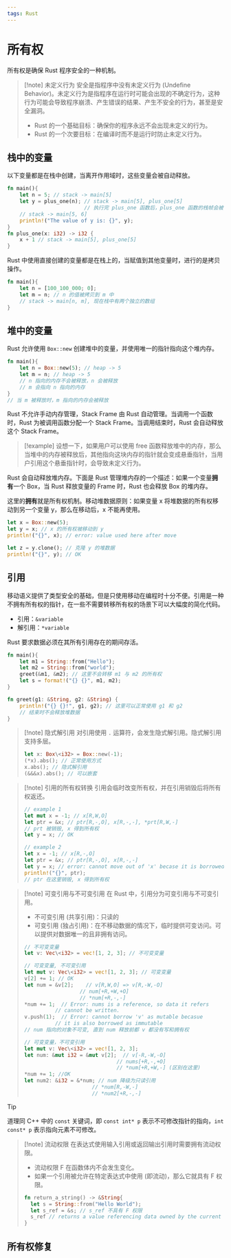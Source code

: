 ```yaml
---
tags: Rust
---
```


# 所有权

所有权是确保 Rust 程序安全的一种机制。

> [!note] 未定义行为
> 安全是指程序中没有未定义行为 (Undefine Behavior)。未定义行为是指程序在运行时可能会出现的不确定行为，这种行为可能会导致程序崩溃、产生错误的结果、产生不安全的行为，甚至是安全漏洞。
> - Rust 的一个基础目标：确保你的程序永远不会出现未定义的行为。
> - Rust 的一个次要目标：在编译时而不是运行时防止未定义行为。

## 栈中的变量

以下变量都是在栈中创建，当离开作用域时，这些变量会被自动释放。

```rust
fn main(){
    let n = 5; // stack -> main[5]
    let y = plus_one(n); // stack -> main[5], plus_one[5]
                         // 执行完 plus_one 函数后，plus_one 函数的栈帧会被弹出
    // stack -> main[5, 6]
    println!("The value of y is: {}", y);
}
fn plus_one(x: i32) -> i32 {
    x + 1 // stack -> main[5], plus_one[5]
}
```

Rust 中使用直接创建的变量都是在栈上的，当赋值到其他变量时，进行的是拷贝操作。

```Rust
fn main(){
    let n = [100_100_000; 0];
    let m = n; // n 的值被拷贝到 m 中
    // stack -> main[n, m], 现在栈中有两个独立的数组
}
```

## 堆中的变量

Rust 允许使用 `Box::new` 创建堆中的变量，并使用唯一的指针指向这个堆内存。

```Rust
fn main(){
    let n = Box::new(5); // heap -> 5
    let m = n; // heap -> 5
    // n 指向的内存不会被释放，n 会被释放
    // m 会指向 n 指向的内存
}
// 当 m 被释放时，m 指向的内存会被释放
```

Rust 不允许手动内存管理，Stack Frame 由 Rust 自动管理。当调用一个函数时，Rust 为被调用函数分配一个 Stack Frame。当调用结束时，Rust 会自动释放这个 Stack Frame。

> [!example]
> 设想一下，如果用户可以使用 free 函数释放堆中的内存，那么当堆中的内存被释放后，其他指向这块内存的指针就会变成悬垂指针，当用户引用这个悬垂指针时，会导致未定义行为。

Rust 会自动释放堆内存。下面是 Rust 管理堆内存的一个描述：如果一个变量**拥有**一个 Box，当 Rust 释放变量的 Frame 时，Rust 也会释放 Box 的堆内存。

这里的**拥有**就是所有权机制。移动堆数据原则：如果变量 x 将堆数据的所有权移动到另一个变量 y，那么在移动后，x 不能再使用。

```Rust
let x = Box::new(5);
let y = x; // x 的所有权被移动到 y
println!("{}", x); // error: value used here after move

let z = y.clone(); // 克隆 y 的堆数据
println!("{}", y); // OK
```

## 引用

移动语义提供了类型安全的基础，但是只使用移动在编程时十分不便。引用是一种不拥有所有权的指针，在一些不需要转移所有权的场景下可以大幅度的简化代码。
- 引用：`&variable`
- 解引用：`*variable`

Rust 要求数据必须在其所有引用存在的期间存活。

```Rust
fn main(){
	let m1 = String::from("Hello");
	let m2 = String::from("world");
	greet(&m1, &m2); // 这里不会转移 m1 与 m2 的所有权
	let s = format!("{} {}", m1, m2);
}

fn greet(g1: &String, g2: &String) {
	println!("{} {}!", g1, g2); // 这里可以正常使用 g1 和 g2
	// 结束时不会释放堆数据
}
```

> [!note] 隐式解引用
> 对引用使用 `.` 运算符，会发生隐式解引用。隐式解引用支持多层。
> ```Rust
> let x: Box\<i32> = Box::new(-1);
> (*x).abs(); // 正常使用方式
> x.abs(); // 隐式解引用
> (&&&x).abs(); // 可以嵌套
> ```

> [!note] 引用的所有权转换
> 引用会临时改变所有权，并在引用销毁后将所有权返还。
> ```Rust
> // example 1
> let mut x = -1; // x[R,W,O]
> let ptr = &x; // ptr[R,-,O], x[R,-,-], *prt[R,W,-]
> // prt 被销毁, x 得到所有权
> let y = x; // OK
> 
> // example 2
> let x = -1; // x[R,-,O]
> let ptr = &x; // ptr[R,-,O], x[R,-,-]
> let y = x; // error: cannot move out of 'x' becase it is borrowed
> println!("{}", ptr);
> // ptr 在这里销毁, x 得到所有权
> ```

> [!note] 可变引用与不可变引用
> 在 Rust 中，引用分为可变引用与不可变引用。
> - 不可变引用 (共享引用)：只读的
> - 可变引用 (独占引用)：在不移动数据的情况下，临时提供可变访问。可以提供对数据唯一的且非拥有访问。
> ```Rust
> // 不可变变量
> let v: Vec\<i32> = vec![1, 2, 3]; // 不可变变量
> 
> // 可变变量, 不可变引用
> let mut v: Vec\<i32> = vec![1, 2, 3]; // 可变变量
> v[2] += 1; // OK
> let num = &v[2];    // v[R,W,O] => v[R,-W,-O]
> 					// num[+R,+W,+O]
> 					// *num[+R,-,-]
> *num += 1;  // Error: nums is a reference, so data it refers
> 			// cannot be written.
> v.push(1);  // Error: cannot borrow 'v' as mutable becasue
> 			// it is also borrowed as immutable
> // num 指向的对象不可变, 直到 num 释放前都 v 都没有写和拥有权
> 
> // 可变变量，不可变引用
> let mut v: Vec\<i32> = vec![1, 2, 3];
> let num: &mut i32 = &mut v[2];  // v[-R,-W,-O]
> 								// nums[+R,-,+O]
> 								// *num[+R,+W,-] (区别在这里)
> *num += 1; //OK
> let num2: &i32 = &*num; // num 降级为只读引用
> 						// *num[R,-W,-]
> 						// *num2[+R,-,-]
> ```

> [!tip]
> 道理同 C++ 中的 `const` 关键词，即 `const int* p` 表示不可修改指针的指向，`int const* p` 表示指向元素不可修改。

> [!note] 流动权限
> 在表达式使用输入引用或返回输出引用时需要拥有流动权限。
> - 流动权限 F 在函数体内不会发生变化。
> - 如果一个引用被允许在特定表达式中使用 (即流动)，那么它就具有 F 权限。
> ```Rust
> fn return_a_string() -> &String{
> 	let s = String::from("Hello World");
> 	let s_ref = &s; // s_ref 不具有 F 权限
> 	s_ref // returns a value referencing data owned by the current function
> }
> ```

## 所有权修复

